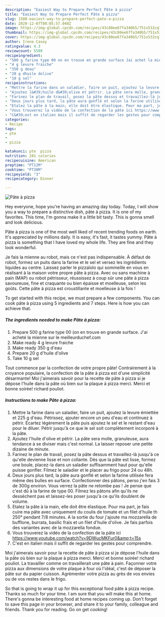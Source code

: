 ```yaml
---
description: "Easiest Way to Prepare Perfect Pâte à pizza"
title: "Easiest Way to Prepare Perfect Pâte à pizza"
slug: 1500-easiest-way-to-prepare-perfect-pate-a-pizza
date: 2020-12-07T08:05:57.048Z
image: https://img-global.cpcdn.com/recipes/43c80ee67fa340b5/751x532cq70/pate-a-pizza-photo-principale-de-la-recette.jpg
thumbnail: https://img-global.cpcdn.com/recipes/43c80ee67fa340b5/751x532cq70/pate-a-pizza-photo-principale-de-la-recette.jpg
cover: https://img-global.cpcdn.com/recipes/43c80ee67fa340b5/751x532cq70/pate-a-pizza-photo-principale-de-la-recette.jpg
author: Irene Casey
ratingvalue: 4.3
reviewcount: 5509
recipeingredient:
- "500 g farine type 00 on en trouve en grande surface Jai achet la mienne sur le meilleurduchefcom"
- "4 g levure fraiche"
- "350 g deau"
- "20 g dhuile dolive"
- "10 g sel"
recipeinstructions:
- "Mettre la farine dans un saladier, faire un puit, ajoutez la levure émiettée et 225 g d&#39;eau. Pétrissez, ajouter encore un peu d&#39;eau et continuez à pétrir. Ecartez légèrement la pâte puis ajoutez le sel et le restant d&#39;eau pour le diluer. Pétrir jusqu&#39;à ce que le sel soit complètement incorporé à la pâte."
- "Ajoutez l&#39;huile d&#39;olive et pétrir. La pâte sera molle, granuleuse, aura tendance à se diviser mais c&#39;est normal. La laisser reposer une petite dizaine de minute."
- "Farinez le plan de travail, posez la pâte dessus et travaillez-là jusqu&#39;à ce qu&#39;elle devienne lisse et non collante. Dès que la pâte est lisse, formez une boule, placez-la dans un saladier suffisamment haut pour qu&#39;elle puisse gonfler. Filmez le saladier et le placer au frigo pour 24 ou 48h."
- "Deux jours plus tard, la pâte aura gonflé et selon la farine utilisée fera même des bulles en surface. Confectionner des pâtons, perso j&#39;en fais 3 de 300g environ. Vous verrez la pâte ne retombe pas ! Je pense que c&#39;est dû à la farine de type 00. Filmez les pâtons afin qu&#39;ils ne dessèchent pas et laissez-les poser jusqu&#39;à ce qu&#39;ils doublent de volume."
- "Etalez la pâte à la main, elle doit être élastique. Pour ma part, je fais cuire ma pâte avec uniquement du coulis de tomate et un filet d&#39;huile th 250° pendant 7/8 minutes. A la sortie du four j&#39;ajoute ma mozzarella de bufflone, burrata, basilic frais et un filet d&#39;huile d&#39;olive. Je fais parfois des variantes avec de la mozzarella fondue."
- "Vous trouverez la vidéo de la confection de la pâte ici https://www.youtube.com/watch?v=9DWucMKFur0&amp;t=15s"
- "C&#39;est en italien mais il suffit de regarder les gestes pour comprendre."
categories:
- Recipe
tags:
- pte
- 
- pizza

katakunci: pte  pizza 
nutrition: 281 calories
recipecuisine: American
preptime: "PT12M"
cooktime: "PT30M"
recipeyield: "3"
recipecategory: Dinner

---
```



![Pâte à pizza](https://img-global.cpcdn.com/recipes/43c80ee67fa340b5/751x532cq70/pate-a-pizza-photo-principale-de-la-recette.jpg)

Hey everyone, hope you're having an amazing day today. Today, I will show you a way to prepare a distinctive dish, pâte à pizza. It is one of my favorites. This time, I'm gonna make it a little bit tasty. This is gonna smell and look delicious.

Pâte à pizza is one of the most well liked of recent trending foods on earth. It's appreciated by millions daily. It is easy, it's fast, it tastes yummy. Pâte à pizza is something that I have loved my whole life. They are fine and they look wonderful.

Je fais la mienne au robot, mais ce n&#39;est pas indispensable. À défaut de robot, formez un puits dans la farine et le sel et versez les ingrédients liquides au centre. Laissez parler le pizzaïolo qui sommeille en vous en réalisant à la maison votre propre pâte à pizza. Avec ou sans machine à pain (MAP) ou robot pétrisseur, réussissez à coup sûr une pâte à pizza savoureuse, fine et craquante ou bien épaisse et moelleuse, selon les goûts. Cette pâte à pizza est croustillante et moelleuse à la fois !


To get started with this recipe, we must prepare a few components. You can cook pâte à pizza using 5 ingredients and 7 steps. Here is how you can achieve that.

<!--inarticleads1-->

##### The ingredients needed to make Pâte à pizza:

1. Prepare 500 g farine type 00 (on en trouve en grande surface. J&#39;ai acheté la mienne sur le meilleurduchef.com
1. Make ready 4 g levure fraiche
1. Make ready 350 g d&#39;eau
1. Prepare 20 g d&#39;huile d&#39;olive
1. Take 10 g sel


Tout commence par la confection de votre propre pâte! Contrairement à la croyance populaire, la confection de la pâte à pizza est d&#39;une simplicité désarmante! Moi j&#39;aimerais savoir pour la recette de pâte à pizza si je dépose l&#39;huile dans la pâte où bien sur la plaque à pizza merci. Merci et bonne soirée! richard pouliot. 

<!--inarticleads2-->

##### Instructions to make Pâte à pizza:

1. Mettre la farine dans un saladier, faire un puit, ajoutez la levure émiettée et 225 g d&#39;eau. Pétrissez, ajouter encore un peu d&#39;eau et continuez à pétrir. Ecartez légèrement la pâte puis ajoutez le sel et le restant d&#39;eau pour le diluer. Pétrir jusqu&#39;à ce que le sel soit complètement incorporé à la pâte.
1. Ajoutez l&#39;huile d&#39;olive et pétrir. La pâte sera molle, granuleuse, aura tendance à se diviser mais c&#39;est normal. La laisser reposer une petite dizaine de minute.
1. Farinez le plan de travail, posez la pâte dessus et travaillez-là jusqu&#39;à ce qu&#39;elle devienne lisse et non collante. Dès que la pâte est lisse, formez une boule, placez-la dans un saladier suffisamment haut pour qu&#39;elle puisse gonfler. Filmez le saladier et le placer au frigo pour 24 ou 48h.
1. Deux jours plus tard, la pâte aura gonflé et selon la farine utilisée fera même des bulles en surface. Confectionner des pâtons, perso j&#39;en fais 3 de 300g environ. Vous verrez la pâte ne retombe pas ! Je pense que c&#39;est dû à la farine de type 00. Filmez les pâtons afin qu&#39;ils ne dessèchent pas et laissez-les poser jusqu&#39;à ce qu&#39;ils doublent de volume.
1. Etalez la pâte à la main, elle doit être élastique. Pour ma part, je fais cuire ma pâte avec uniquement du coulis de tomate et un filet d&#39;huile th 250° pendant 7/8 minutes. A la sortie du four j&#39;ajoute ma mozzarella de bufflone, burrata, basilic frais et un filet d&#39;huile d&#39;olive. Je fais parfois des variantes avec de la mozzarella fondue.
1. Vous trouverez la vidéo de la confection de la pâte ici https://www.youtube.com/watch?v=9DWucMKFur0&amp;t=15s
1. C&#39;est en italien mais il suffit de regarder les gestes pour comprendre.


Moi j&#39;aimerais savoir pour la recette de pâte à pizza si je dépose l&#39;huile dans la pâte où bien sur la plaque à pizza merci. Merci et bonne soirée! richard pouliot. La travailler comme on travaillerait une pâte à pain. Façonner votre pizza aux dimensions de votre plaque à four où l&#39;idéal, c&#39;est de déposer la pâte sur du papier cuisson. Agrémenter votre pizza au grès de vos envies ou de vos restes dans le frigo. 

So that is going to wrap it up for this exceptional food pâte à pizza recipe. Thanks so much for your time. I am sure that you will make this at home. There's gonna be interesting food at home recipes coming up. Don't forget to save this page in your browser, and share it to your family, colleague and friends. Thank you for reading. Go on get cooking!
